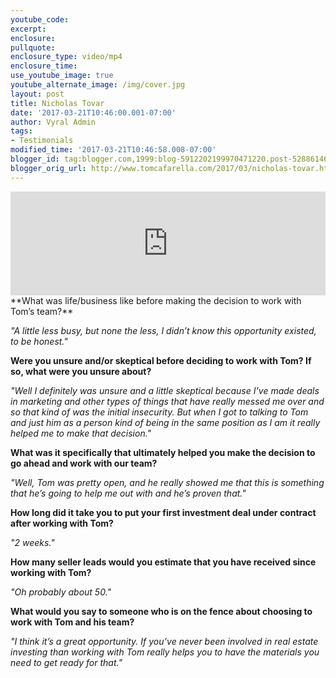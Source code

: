 ```yaml
---
youtube_code:
excerpt:
enclosure:
pullquote:
enclosure_type: video/mp4
enclosure_time:
use_youtube_image: true
youtube_alternate_image: /img/cover.jpg
layout: post
title: Nicholas Tovar
date: '2017-03-21T10:46:00.001-07:00'
author: Vyral Admin
tags:
- Testimonials
modified_time: '2017-03-21T10:46:58.008-07:00'
blogger_id: tag:blogger.com,1999:blog-5912202199970471220.post-5288614699059954130
blogger_orig_url: http://www.tomcafarella.com/2017/03/nicholas-tovar.html
---
```

<iframe width="100%" height="166" scrolling="no" frameborder="no" src="https://w.soundcloud.com/player/?url=https%3A//api.soundcloud.com/tracks/313631041&amp;color=ff5500"></iframe>
**What was life/business like before making the decision to work with Tom’s team?**

*"A little less busy, but none the less, I didn’t know this opportunity existed, to be honest."*

**Were you unsure and/or skeptical before deciding to work with Tom? If so, what were you unsure about?**

*"Well I definitely was unsure and a little skeptical because I’ve made deals in marketing and other types of things that have really messed me over and so that kind of was the initial insecurity. But when I got to talking to Tom and just him as a person kind of being in the same position as I am it really helped me to make that decision."*

**What was it specifically that ultimately helped you make the decision to go ahead and work with our team?**

*"Well, Tom was pretty open, and he really showed me that this is something that he’s going to help me out with and he’s proven that."*

**How long did it take you to put your first investment deal under contract after working with Tom?**

*"2 weeks."*

**How many seller leads would you estimate that you have received since working with Tom?**

*"Oh probably about 50."*

**What would you say to someone who is on the fence about choosing to work with Tom and his team?**

*"I think it’s a great opportunity. If you’ve never been involved in real estate investing than working with Tom really helps you to have the materials you need to get ready for that."*
